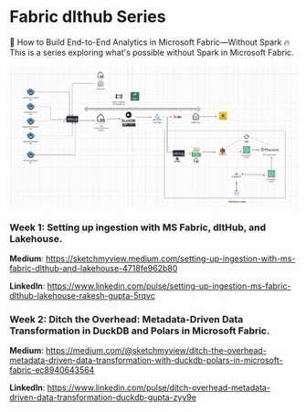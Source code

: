 # Fabric dlthub Series

🚀 How to Build End-to-End Analytics in Microsoft Fabric—Without Spark 🔥
This is a series exploring what's possible without Spark in Microsoft Fabric. 

![plot](./images/end-2-end-sa.png)

### Week 1: Setting up ingestion with MS Fabric, dltHub, and Lakehouse. 

**Medium**: https://sketchmyview.medium.com/setting-up-ingestion-with-ms-fabric-dlthub-and-lakehouse-4718fe962b80  

**LinkedIn**: https://www.linkedin.com/pulse/setting-up-ingestion-ms-fabric-dlthub-lakehouse-rakesh-gupta-5rqvc  


### Week 2: Ditch the Overhead: Metadata-Driven Data Transformation in DuckDB and Polars in Microsoft Fabric.

**Medium**: https://medium.com/@sketchmyview/ditch-the-overhead-metadata-driven-data-transformation-with-duckdb-polars-in-microsoft-fabric-ec8940643564 

**LinkedIn**: https://www.linkedin.com/pulse/ditch-overhead-metadata-driven-data-transformation-duckdb-gupta-zyy9e

